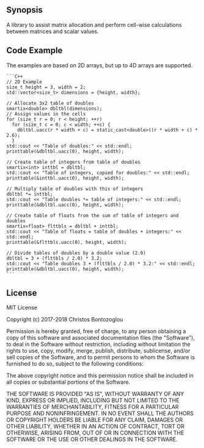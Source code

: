 ## Synopsis

A library to assist matrix allocation and perform cell-wise calculations between matrices and scalar values. 

## Code Example

The examples are based on 2D arrays, but up to 4D arrays are supported.

    ```C++
    // 2D Example
    size_t height = 3, width = 2;
    std::vector<size_t> dimensions = {height, width};

    // Allocate 3x2 table of doubles
    smartix<double> dbltbl(dimensions);
    // Assign values in the cells
    for (size_t r = 0; r < height; ++r)
      for (size_t c = 0; c < width; ++c) {
        dbltbl.uacc(r * width + c) = static_cast<double>((r * width + c) * 2.6);
      }
    std::cout << "Table of doubles:" << std::endl;
    printtable(&dbltbl.uacc(0), height, width);

    // Create table of integers from table of doubles
    smartix<int> inttbl = dbltbl;
    std::cout << "Table of integers, copied for doubles:" << std::endl;
    printtable(&inttbl.uacc(0), height, width);

    // Multiply table of doubles with this of integers
    dbltbl *= inttbl;
    std::cout << "Table doubles *= table of integers:" << std::endl;
    printtable(&dbltbl.uacc(0), height, width);

    // Create table of floats from the sum of table of integers and doubles
    smartix<float> flttbls = dbltbl + inttbl;
    std::cout << "Table of floats = table of doubles + integers:" << std::endl;
    printtable(&flttbls.uacc(0), height, width);

    // Divide tables of doubles by a double value (2.0)
    dbltbl = 3 + (flttbls / 2.0) * 3.2;
    std::cout << "Table doubles 3 + (flttbls / 2.0) * 3.2:" << std::endl;
    printtable(&dbltbl.uacc(0), height, width);
    ```

## License

MIT License

Copyright (c) 2017-2018 Christos Bontozoglou

Permission is hereby granted, free of charge, to any person obtaining a copy
of this software and associated documentation files (the "Software"), to deal
in the Software without restriction, including without limitation the rights
to use, copy, modify, merge, publish, distribute, sublicense, and/or sell
copies of the Software, and to permit persons to whom the Software is
furnished to do so, subject to the following conditions:

The above copyright notice and this permission notice shall be included in all
copies or substantial portions of the Software.

THE SOFTWARE IS PROVIDED "AS IS", WITHOUT WARRANTY OF ANY KIND, EXPRESS OR
IMPLIED, INCLUDING BUT NOT LIMITED TO THE WARRANTIES OF MERCHANTABILITY,
FITNESS FOR A PARTICULAR PURPOSE AND NONINFRINGEMENT. IN NO EVENT SHALL THE
AUTHORS OR COPYRIGHT HOLDERS BE LIABLE FOR ANY CLAIM, DAMAGES OR OTHER
LIABILITY, WHETHER IN AN ACTION OF CONTRACT, TORT OR OTHERWISE, ARISING FROM,
OUT OF OR IN CONNECTION WITH THE SOFTWARE OR THE USE OR OTHER DEALINGS IN THE
SOFTWARE.

